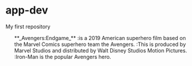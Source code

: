 # app-dev
My first repository
<ol>
  **_Avengers:Endgame_**
  :is a 2019 American superhero film based on the Marvel Comics superhero team the Avengers.
  :This is produced by Marvel Studios and distributed by Walt Disney Studios Motion Pictures.
  :Iron-Man is the popular Avengers hero.
</ol>

